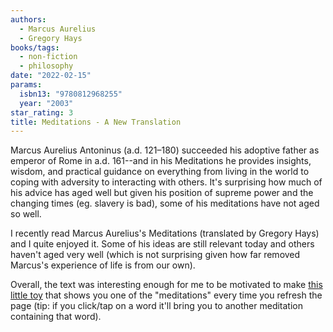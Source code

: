 ```yaml
---
authors:
  - Marcus Aurelius
  - Gregory Hays
books/tags:
  - non-fiction
  - philosophy
date: "2022-02-15"
params:
  isbn13: "9780812968255"
  year: "2003"
star_rating: 3
title: Meditations - A New Translation
---
```


Marcus Aurelius Antoninus (a.d. 121–180) succeeded his adoptive father as emperor of Rome in a.d. 161--and in his Meditations he provides insights, wisdom, and practical guidance on everything from living in the world to coping with adversity to interacting with others. It's surprising how much of his advice has aged well but given his position of supreme power and the changing times (eg. slavery is bad), some of his meditations have not aged so well.

<!--more-->

I recently read Marcus Aurelius's Meditations (translated by Gregory Hays) and I quite enjoyed it. Some of his ideas are still relevant today and others haven't aged very well (which is not surprising given how far removed Marcus's experience of life is from our own).

Overall, the text was interesting enough for me to be motivated to make [this little toy](/bin/meditations) that shows you one of the "meditations" every time you refresh the page (tip: if you click/tap on a word it'll bring you to another meditation containing that word).
